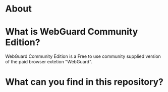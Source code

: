 # About
# What is WebGuard Community Edition?
  WebGuard Community Edition is a Free to use community supplied version of the paid browser extetion "WebGuard".
# What can you find in this repository?
